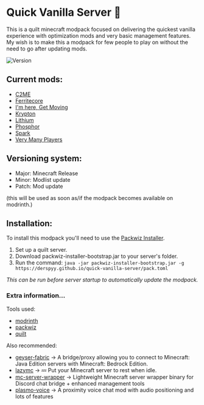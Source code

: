 # Quick Vanilla Server 💨
This is a quilt minecraft modpack focused on delivering the quickest vanilla experience with optimization mods and very basic management features. My wish is to make this a modpack for few people to play on without the need to go after updating mods.

![Version](https://img.shields.io/github/v/release/derspyy/quick-vanilla-server?display_name=tag&sort=semver)
## Current mods:
- [C2ME](https://modrinth.com/mod/c2me-fabric)
- [Ferritecore](https://modrinth.com/mod/ferrite-core)
- [I'm here, Get Moving](https://modrinth.com/mod/ihgm)
- [Krypton](https://modrinth.com/mod/krypton)
- [Lithium](https://modrinth.com/mod/lithium)
- [Phosphor](https://modrinth.com/mod/phosphor)
- [Spark](https://modrinth.com/mod/spark)
- [Very Many Players](https://modrinth.com/mod/vmp-fabric)
## Versioning system:
- Major: Minecraft Release
- Minor: Modlist update
- Patch: Mod update

(this will be used as soon as/if the modpack becomes available on modrinth.)
## Installation:
To install this modpack you'll need to use the [Packwiz Installer](https://github.com/packwiz/packwiz-installer-bootstrap/releases).
1) Set up a quilt server.
2) Download packwiz-installer-bootstrap.jar to your server's folder.
3) Run the command: 
`java -jar packwiz-installer-bootstrap.jar -g https://derspyy.github.io/quick-vanilla-server/pack.toml`

_This can be run before server startup to automatically update the modpack._
### Extra information...
Tools used:
 - [modrinth](https://docs.modrinth.com/)
 - [packwiz](https://packwiz.infra.link/)
 - [quilt](https://quiltmc.org/)

Also recommended:
- [geyser-fabric](https://github.com/GeyserMC/Geyser-Fabric) -> A bridge/proxy allowing you to connect to Minecraft: Java Edition servers with Minecraft: Bedrock Edition.
- [lazymc](https://github.com/timvisee/lazymc) -> 💤 Put your Minecraft server to rest when idle.
- [mc-server-wrapper](https://github.com/Cldfire/mc-server-wrapper) -> Lightweight Minecraft server wrapper binary for Discord chat bridge + enhanced management tools
- [plasmo-voice](https://modrinth.com/mod/plasmo-voice) -> A proximity voice chat mod with audio positioning and lots of features
